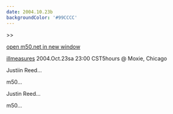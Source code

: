 ```yaml
---
date: 2004.10.23b
backgroundColor: '#99CCCC'
---
```


\>>

[open m50.net in new window](http://m50.net/)

[illmeasures](http://www.illmeasures.com/) 2004.Oct.23sa 23:00 CST5hours @ Moxie, Chicago  

Justiin Reed...  


m50...  


Justin Reed...  


m50...